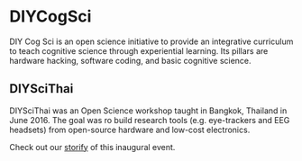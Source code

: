 # DIYCogSci
DIY Cog Sci is an open science initiative to provide an integrative curriculum to teach cognitive science through experiential learning. Its pillars are hardware hacking, software coding, and basic cognitive science.

## DIYSciThai
DIYSciThai was an Open Science workshop taught in Bangkok, Thailand in June 2016. The goal was ro build research tools (e.g. eye-trackers and EEG headsets) from open-source hardware and low-cost electronics.

Check out our [storify](https://storify.com/teon_io/diyscithai) of this inaugural event.
